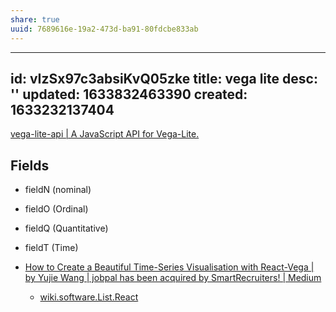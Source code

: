 ```yaml
---
share: true
uuid: 7689616e-19a2-473d-ba91-80fdcbe833ab
---
```

---
id: vIzSx97c3absiKvQ05zke
title: vega lite
desc: ''
updated: 1633832463390
created: 1633232137404
---

[vega-lite-api | A JavaScript API for Vega-Lite.](https://vega.github.io/vega-lite-api/api/y.html)

## Fields

* fieldN (nominal)
* fieldO (Ordinal)
* fieldQ (Quantitative)
* fieldT (Time)

* [How to Create a Beautiful Time-Series Visualisation with React-Vega | by Yujie Wang | jobpal has been acquired by SmartRecruiters! | Medium](https://medium.com/jobpal-dev/how-to-create-a-beautiful-time-series-visualisation-with-react-vega-3fd3e22ec445)
  * [wiki.software.List.React](/undefined)
